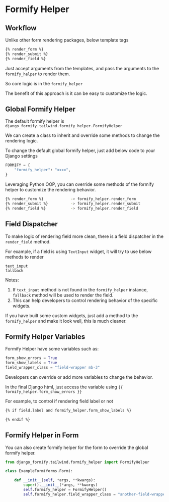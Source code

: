 # Formify Helper

## Workflow

Unlike other form rendering packages, below template tags

```bash
{% render_form %}
{% render_submit %}
{% render_field %}
```

Just accept arguments from the templates, and pass the arguments to the `formify_helper` to render them.

So core logic is in the `formify_helper`

The benefit of this approach is it can be easy to customize the logic.

## Global Formify Helper

The default formify helper is `django_formify.tailwind.formify_helper.FormifyHelper`

We can create a class to inherit and override some methods to change the rendering logic.

To change the default global formify helper, just add below code to your Django settings

```python
FORMIFY = {
    "formify_helper": "xxxx",
}
```

Leveraging Python OOP, you can override some methods of the formify helper to customize the rendering behavior.

```bash
{% render_form %}            -> formify_helper.render_form
{% render_submit %}          -> formify_helper.render_submit
{% render_field %}           -> formify_helper.render_field
```

## Field Dispatcher

To make logic of rendering field more clean, there is a field dispatcher in the `render_field` method.

For example, if a field is using `TextInput` widget, it will try to use below methods to render

```
text_input
fallback
```

Notes:

1. If `text_input` method is not found in the `formify_helper` instance, `fallback` method will be used to render the field.
2. This can help developers to control rendering behavior of the specific widgets.

If you have built some custom widgets, just add a method to the `formify_helper` and make it look well, this is much cleaner.

## Formify Helper Variables

Formify Helper have some variables such as:

```python
form_show_errors = True
form_show_labels = True
field_wrapper_class = "field-wrapper mb-3"
```

Developers can override or add more variables to change the behavior.

In the final Django html, just access the variable using ``{{ formify_helper.form_show_errors }}``

For example, to control if rendering field label or not

```html
{% if field.label and formify_helper.form_show_labels %}

{% endif %}
```

## Formify Helper in Form

You can also create formify helper for the form to override the global formify helper.

```python
from django_formify.tailwind.formify_helper import FormifyHelper

class ExampleForm(forms.Form):

    def __init__(self, *args, **kwargs):
        super().__init__(*args, **kwargs)
        self.formify_helper = FormifyHelper()
        self.formify_helper.field_wrapper_class = "another-field-wrapper"
```